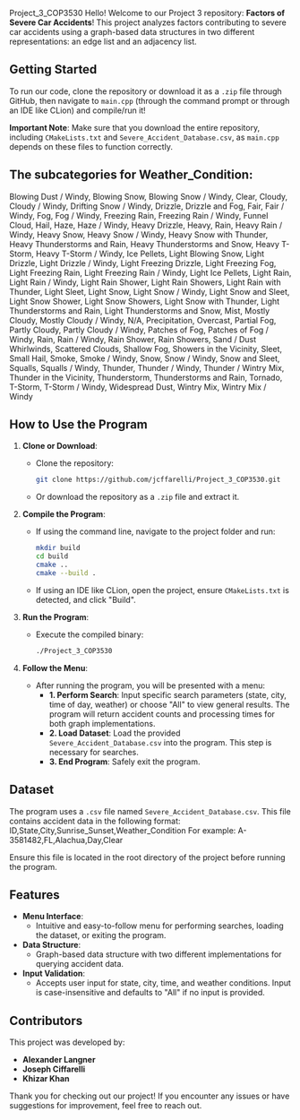 Project_3_COP3530
Hello! Welcome to our Project 3 repository: **Factors of Severe Car Accidents**! This project analyzes factors contributing to severe car accidents using a graph-based data structures in two different representations: an edge list and an adjacency list. 

## Getting Started
To run our code, clone the repository or download it as a `.zip` file through GitHub, then navigate to `main.cpp` (through the command prompt or through an IDE like CLion) and compile/run it!

**Important Note**: Make sure that you download the entire repository, including `CMakeLists.txt` and `Severe_Accident_Database.csv`, as `main.cpp` depends on these files to function correctly.

## The subcategories for Weather_Condition:
Blowing Dust / Windy, Blowing Snow, Blowing Snow / Windy, Clear, Cloudy, Cloudy / Windy, Drifting Snow / Windy, Drizzle, Drizzle and Fog,
Fair, Fair / Windy, Fog, Fog / Windy, Freezing Rain, Freezing Rain / Windy, Funnel Cloud, Hail, Haze, Haze / Windy, Heavy Drizzle, Heavy, Rain, Heavy Rain / Windy, Heavy Snow, Heavy Snow / Windy, Heavy Snow with Thunder, Heavy Thunderstorms and Rain, Heavy Thunderstorms and Snow, Heavy T-Storm, Heavy T-Storm / Windy, Ice Pellets, Light Blowing Snow, Light Drizzle, Light Drizzle / Windy, Light Freezing Drizzle, Light Freezing Fog, Light Freezing Rain, Light Freezing Rain / Windy, Light Ice Pellets, Light Rain, Light Rain / Windy, Light Rain Shower, Light Rain Showers, Light Rain with Thunder, Light Sleet, Light Snow, Light Snow / Windy, Light Snow and Sleet, Light Snow Shower, Light Snow Showers, Light Snow with Thunder, Light Thunderstorms and Rain, Light Thunderstorms and Snow, Mist, Mostly Cloudy, Mostly Cloudy / Windy, N/A, Precipitation, Overcast, Partial Fog, Partly Cloudy, Partly Cloudy / Windy, Patches of Fog, Patches of Fog / Windy, Rain, Rain / Windy, Rain Shower, Rain Showers, Sand / Dust Whirlwinds, Scattered Clouds, Shallow Fog, Showers in the Vicinity, Sleet, Small Hail, Smoke, Smoke / Windy, Snow, Snow / Windy, Snow and Sleet, Squalls, Squalls / Windy, Thunder, Thunder / Windy, Thunder / Wintry Mix, Thunder in the Vicinity, Thunderstorm, Thunderstorms and Rain, Tornado, T-Storm, T-Storm / Windy, Widespread Dust, Wintry Mix, Wintry Mix / Windy

## How to Use the Program
1. **Clone or Download**:
   - Clone the repository:
     ```bash
     git clone https://github.com/jcffarelli/Project_3_COP3530.git
     ```
   - Or download the repository as a `.zip` file and extract it.

2. **Compile the Program**:
   - If using the command line, navigate to the project folder and run:
     ```bash
     mkdir build
     cd build
     cmake ..
     cmake --build .
     ```
   - If using an IDE like CLion, open the project, ensure `CMakeLists.txt` is detected, and click "Build".

3. **Run the Program**:
   - Execute the compiled binary:
     ```bash
     ./Project_3_COP3530
     ```

4. **Follow the Menu**:
   - After running the program, you will be presented with a menu:
     - **1. Perform Search**: Input specific search parameters (state, city, time of day, weather) or choose "All" to view general results. The program will return accident counts and processing times for both graph implementations.
     - **2. Load Dataset**: Load the provided `Severe_Accident_Database.csv` into the program. This step is necessary for searches.
     - **3. End Program**: Safely exit the program.

## Dataset
The program uses a `.csv` file named `Severe_Accident_Database.csv`. This file contains accident data in the following format:
ID,State,City,Sunrise_Sunset,Weather_Condition
For example:
A-3581482,FL,Alachua,Day,Clear

Ensure this file is located in the root directory of the project before running the program.

## Features
- **Menu Interface**:
  - Intuitive and easy-to-follow menu for performing searches, loading the dataset, or exiting the program.
- **Data Structure**:
  - Graph-based data structure with two different implementations for querying accident data.
- **Input Validation**:
  - Accepts user input for state, city, time, and weather conditions. Input is case-insensitive and defaults to "All" if no input is provided.



## Contributors
This project was developed by:
- **Alexander Langner**
- **Joseph Ciffarelli**
- **Khizar Khan**

Thank you for checking out our project! If you encounter any issues or have suggestions for improvement, feel free to reach out.
